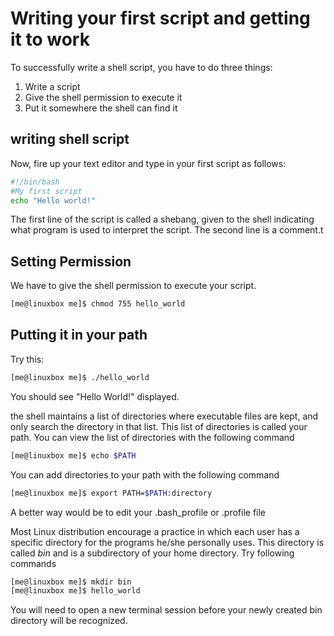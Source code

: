 # Writing your first script and getting it to work
To successfully write a shell script, you have to do three things:
1. Write a script
2. Give the shell permission to execute it
3. Put it somewhere the shell can find it

## writing shell script
Now, fire up your text editor and type in your first script as follows:
```bash
#!/bin/bash
#My first script
echo "Hello world!"
```
The first line of the script is called a shebang, given to the shell indicating what program is used to interpret the script.
The second line is a comment.t

## Setting Permission
We have to give the shell permission to execute your script.
```bash
[me@linuxbox me]$ chmod 755 hello_world
```

## Putting it in your path
Try this:
```bash
[me@linuxbox me]$ ./hello_world
```
You should see "Hello World!" displayed.

the shell maintains a list of directories where executable files are kept, and only search the directory in that list.
This list of directories is called your path. You can view the list of directories with the following command
```bash
[me@linuxbox me]$ echo $PATH
```
You can add directories to your path with the following command
```bash
[me@linuxbox me]$ export PATH=$PATH:directory
```
A better way would be to edit your .bash_profile or .profile file

Most Linux distribution encourage a practice in which each user has a specific directory for the programs he/she personally uses. This directory is called *bin* and is a subdirectory of your home directory. Try following commands
```bash
[me@linuxbox me]$ mkdir bin
[me@linuxbox me]$ hello_world
```
You will need to open a new terminal session before your newly created bin directory will be recognized.
<!--stackedit_data:
eyJoaXN0b3J5IjpbLTEwNTAxMzY2ODQsLTUzOTc5OTY1OCw4OD
gwMTM3XX0=
-->